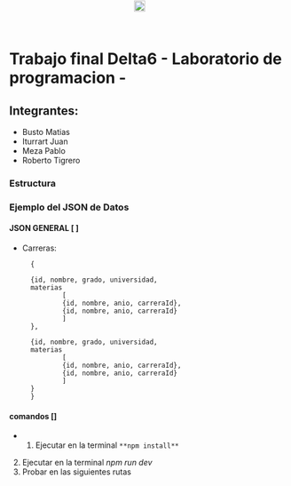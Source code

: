 # Trabajo final Delta6 - Laboratorio de programacion - 
## Integrantes: 
- Busto Matias
- Iturrart Juan
- Meza Pablo
- Roberto Tigrero

### Estructura

### Ejemplo del JSON de Datos
#### JSON GENERAL [ ]
- Carreras: 

        {
    
        {id, nombre, grado, universidad, 
        materias
                [
                {id, nombre, anio, carreraId},
                {id, nombre, anio, carreraId}
                ]
        },

        {id, nombre, grado, universidad, 
        materias 
                [
                {id, nombre, anio, carreraId},
                {id, nombre, anio, carreraId}
                ]
        }
        }

#### comandos []
- 1. Ejecutar en la terminal ```**npm install**```
2. Ejecutar en la terminal *npm run dev*
3. Probar en las siguientes rutas <img src="https:" alt="Flecha abajo" width="20px" style="position: absolute; top: 1px; padding-left:5px">
